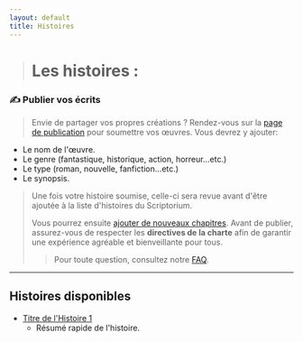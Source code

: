 ```yaml
---
layout: default
title: Histoires
---
```

> # Les histoires :

### ✍️ Publier vos écrits
> Envie de partager vos propres créations ? Rendez-vous sur la [page de publication](histoires/create-story.md) pour soumettre vos œuvres.
> Vous devrez y ajouter:
- Le nom de l'œuvre.
- Le genre (fantastique, historique, action, horreur...etc.)
- Le type (roman, nouvelle, fanfiction...etc.)
- Le synopsis.

> Une fois votre histoire soumise, celle-ci sera revue avant d'être ajoutée à la liste d'histoires du Scriptorium.
>
> Vous pourrez ensuite [ajouter de nouveaux chapitres](histoires/nom-histoire-1/create-chapter.md).
> Avant de publier, assurez-vous de respecter les **directives de la charte** afin de garantir une expérience agréable et bienveillante pour tous.
> 
> > Pour toute question, consultez notre [FAQ](faq.md).

---

## Histoires disponibles

- [Titre de l'Histoire 1](histoires/nom-histoire-1)
  - Résumé rapide de l'histoire.

